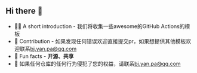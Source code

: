 ## Hi there 👋

- 🙋‍♀️ A short introduction - 我们将收集一些awesome的GitHub Actions的模板
- 🌈 Contribution - 如果发现任何错误欢迎直接提交pr，如果想提供其他模板欢迎联系[bj.yan.pa@qq.com](mailto:bj.yan.pa@qq.com)
- 🍿 Fun facts - **开源、共享**
- 🧙 如果任何仓库的任何行为侵犯了您的权益，请联系[bj.yan.pa@qq.com](mailto:bj.yan.pa@qq.com)

<!--

**Here are some ideas to get you started:**

🙋‍♀️ A short introduction - what is your organization all about?
🌈 Contribution guidelines - how can the community get involved?
👩‍💻 Useful resources - where can the community find your docs? Is there anything else the community should know?
🍿 Fun facts - what does your team eat for breakfast?
🧙 Remember, you can do mighty things with the power of [Markdown](https://docs.github.com/github/writing-on-github/getting-started-with-writing-and-formatting-on-github/basic-writing-and-formatting-syntax)
-->
